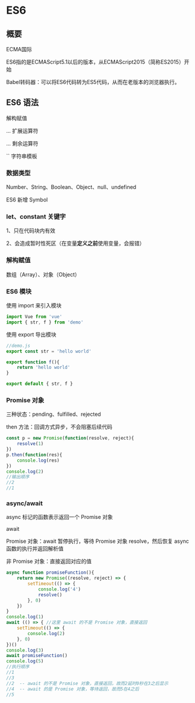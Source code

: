 # ES6



## 概要

ECMA国际

ES6指的是ECMAScript5.1以后的版本，从ECMAScript2015（简称ES2015）开始

Babel转码器：可以将ES6代码转为ES5代码，从而在老版本的浏览器执行。



## ES6 语法

解构赋值

... 扩展运算符

... 剩余运算符

`` 字符串模板



### 数据类型

Number、String、Boolean、Object、null、undefined

ES6 新增 Symbol



### let、constant 关键字

1、只在代码块内有效

2、会造成暂时性死区（在变量**定义之前**使用变量，会报错）



### 解构赋值

数组（Array）、对象（Object）



### ES6 模块

使用 import 来引入模块

```js
import Vue from 'vue'
import { str, f } from 'demo'
```

使用 export 导出模块

```js
//demo.js
export const str = 'hello world'

export function f(){
    return 'hello world'
}

export default { str, f }
```



### Promise 对象

三种状态：pending、fulfilled、rejected

then 方法：回调方式异步，不会阻塞后续代码

```js
const p = new Promise(function(resolve, reject){
    resolve(1)
})
p.then(function(res){
    console.log(res)
})
console.log(2)
//输出顺序
//2
//1
```



### async/await

async 标记的函数表示返回一个 Promise 对象

await

Promise 对象：await 暂停执行，等待 Promise 对象 resolve，然后恢复 async 函数的执行并返回解析值

非 Promise 对象：直接返回对应的值

```js
async function promiseFunction(){
    return new Promise((resolve, reject) => {
        setTimeout(() => {
            console.log('4')
            resolve()
        }, 0)
    })
}
console.log(1)
await (() => { //这里 await 的不是 Promise 对象，直接返回
    setTimeout(() => {
        console.log(2)
    }, 0)
})()
console.log(3)
await promiseFunction()
console.log(5)
//执行顺序
//1
//3 
//2  -- await 的不是 Promise 对象，直接返回，故而2延时0秒在3之后显示
//4  -- await 的是 Promise 对象，等待返回，故而5在4之后
//5
```

